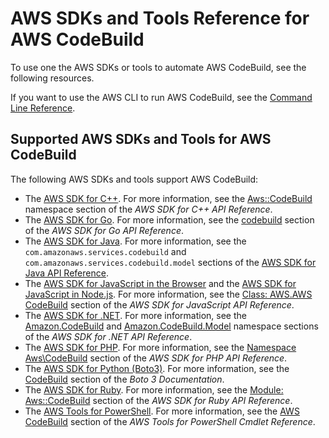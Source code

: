 # AWS SDKs and Tools Reference for AWS CodeBuild<a name="sdk-ref"></a>

To use one the AWS SDKs or tools to automate AWS CodeBuild, see the following resources\.

If you want to use the AWS CLI to run AWS CodeBuild, see the [Command Line Reference](cmd-ref.md)\.

## Supported AWS SDKs and Tools for AWS CodeBuild<a name="sdk-ref-sdks"></a>

The following AWS SDKs and tools support AWS CodeBuild:
+ The [AWS SDK for C\+\+](https://aws.amazon.com/sdk-for-cpp)\. For more information, see the [Aws::CodeBuild](http://sdk.amazonaws.com/cpp/api/LATEST/namespace_aws_1_1_code_build.html) namespace section of the *AWS SDK for C\+\+ API Reference*\.
+ The [AWS SDK for Go](https://aws.amazon.com/sdk-for-go/)\. For more information, see the [codebuild](http://docs.aws.amazon.com/sdk-for-go/api/service/codebuild/) section of the *AWS SDK for Go API Reference*\.
+ The [AWS SDK for Java](https://aws.amazon.com/sdk-for-java/)\. For more information, see the `com.amazonaws.services.codebuild` and `com.amazonaws.services.codebuild.model` sections of the [AWS SDK for Java API Reference](http://docs.aws.amazon.com/AWSJavaSDK/latest/javadoc/index.html)\.
+ The [AWS SDK for JavaScript in the Browser](https://aws.amazon.com/sdk-for-browser/) and the [AWS SDK for JavaScript in Node\.js](https://aws.amazon.com/sdk-for-node-js/)\. For more information, see the [Class: AWS\.AWS CodeBuild](http://docs.aws.amazon.com/AWSJavaScriptSDK/latest/AWS/CodeBuild.html) section of the *AWS SDK for JavaScript API Reference*\.
+ The [AWS SDK for \.NET](https://aws.amazon.com/sdk-for-net/)\. For more information, see the [Amazon\.CodeBuild](http://docs.aws.amazon.com/sdkfornet/v3/apidocs/items/CodeBuild/NCodeBuild.html) and [Amazon\.CodeBuild\.Model](http://docs.aws.amazon.com/sdkfornet/v3/apidocs/items/CodeBuild/NCodeBuildModel.html) namespace sections of the *AWS SDK for \.NET API Reference*\.
+ The [AWS SDK for PHP](https://aws.amazon.com/sdk-for-php/)\. For more information, see the [Namespace Aws\\CodeBuild](http://docs.aws.amazon.com/aws-sdk-php/v3/api/namespace-Aws.CodeBuild.html) section of the *AWS SDK for PHP API Reference*\.
+ The [AWS SDK for Python \(Boto3\)](https://aws.amazon.com/sdk-for-python/)\. For more information, see the [CodeBuild](https://boto3.readthedocs.io/en/latest/reference/services/codebuild.html) section of the *Boto 3 Documentation*\.
+ The [AWS SDK for Ruby](https://aws.amazon.com/sdk-for-ruby/)\. For more information, see the [Module: Aws::CodeBuild](http://docs.aws.amazon.com/sdkforruby/api/Aws/CodeBuild.html) section of the *AWS SDK for Ruby API Reference*\.
+ The [AWS Tools for PowerShell](https://aws.amazon.com/powershell/)\. For more information, see the [AWS CodeBuild](http://docs.aws.amazon.com/powershell/latest/reference/items/AWS_CodeBuild_cmdlets.html) section of the *AWS Tools for PowerShell Cmdlet Reference*\.
